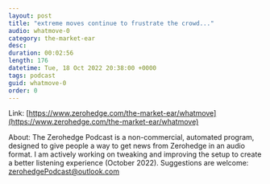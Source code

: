 ```yaml
---
layout: post
title: "extreme moves continue to frustrate the crowd..."
audio: whatmove-0
category: the-market-ear
desc: 
duration: 00:02:56
length: 176
datetime: Tue, 18 Oct 2022 20:38:00 +0000
tags: podcast
guid: whatmove-0
order: 0
---
```



Link: [https://www.zerohedge.com/the-market-ear/whatmove](https://www.zerohedge.com/the-market-ear/whatmove)

About: The Zerohedge Podcast is a non-commercial, automated program, designed to give people a way to get news from Zerohedge in an audio format.  I am actively working on tweaking and improving the setup to create a better listening experience (October 2022).  Suggestions are welcome: [zerohedgePodcast@outlook.com](mailto:zerohedgePodcast@outlook.com)